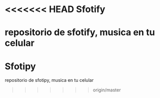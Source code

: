 <<<<<<< HEAD
Sfotify
=======

repositorio de sfotify, musica en tu celular
=======
Sfotipy
=======

repositorio de sfotipy, musica en tu celular
>>>>>>> origin/master
